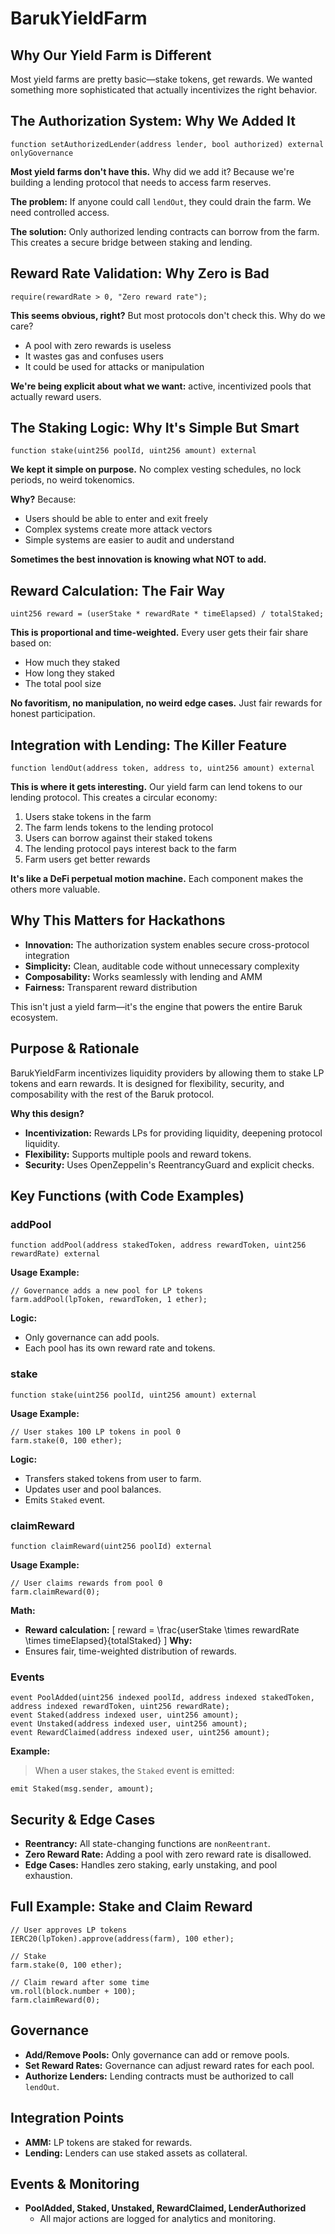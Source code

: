# BarukYieldFarm

## Why Our Yield Farm is Different

Most yield farms are pretty basic—stake tokens, get rewards. We wanted something more sophisticated that actually incentivizes the right behavior.

## The Authorization System: Why We Added It

```solidity
function setAuthorizedLender(address lender, bool authorized) external onlyGovernance
```

**Most yield farms don't have this.** Why did we add it? Because we're building a lending protocol that needs to access farm reserves.

**The problem:** If anyone could call `lendOut`, they could drain the farm. We need controlled access.

**The solution:** Only authorized lending contracts can borrow from the farm. This creates a secure bridge between staking and lending.

## Reward Rate Validation: Why Zero is Bad

```solidity
require(rewardRate > 0, "Zero reward rate");
```

**This seems obvious, right?** But most protocols don't check this. Why do we care?

- A pool with zero rewards is useless
- It wastes gas and confuses users
- It could be used for attacks or manipulation

**We're being explicit about what we want:** active, incentivized pools that actually reward users.

## The Staking Logic: Why It's Simple But Smart

```solidity
function stake(uint256 poolId, uint256 amount) external
```

**We kept it simple on purpose.** No complex vesting schedules, no lock periods, no weird tokenomics.

**Why?** Because:
- Users should be able to enter and exit freely
- Complex systems create more attack vectors
- Simple systems are easier to audit and understand

**Sometimes the best innovation is knowing what NOT to add.**

## Reward Calculation: The Fair Way

```solidity
uint256 reward = (userStake * rewardRate * timeElapsed) / totalStaked;
```

**This is proportional and time-weighted.** Every user gets their fair share based on:
- How much they staked
- How long they staked
- The total pool size

**No favoritism, no manipulation, no weird edge cases.** Just fair rewards for honest participation.

## Integration with Lending: The Killer Feature

```solidity
function lendOut(address token, address to, uint256 amount) external
```

**This is where it gets interesting.** Our yield farm can lend tokens to our lending protocol. This creates a circular economy:

1. Users stake tokens in the farm
2. The farm lends tokens to the lending protocol
3. Users can borrow against their staked tokens
4. The lending protocol pays interest back to the farm
5. Farm users get better rewards

**It's like a DeFi perpetual motion machine.** Each component makes the others more valuable.

## Why This Matters for Hackathons

- **Innovation:** The authorization system enables secure cross-protocol integration
- **Simplicity:** Clean, auditable code without unnecessary complexity
- **Composability:** Works seamlessly with lending and AMM
- **Fairness:** Transparent reward distribution

This isn't just a yield farm—it's the engine that powers the entire Baruk ecosystem.

## Purpose & Rationale
BarukYieldFarm incentivizes liquidity providers by allowing them to stake LP tokens and earn rewards. It is designed for flexibility, security, and composability with the rest of the Baruk protocol.

**Why this design?**
- **Incentivization:** Rewards LPs for providing liquidity, deepening protocol liquidity.
- **Flexibility:** Supports multiple pools and reward tokens.
- **Security:** Uses OpenZeppelin's ReentrancyGuard and explicit checks.

## Key Functions (with Code Examples)

### addPool
```solidity
function addPool(address stakedToken, address rewardToken, uint256 rewardRate) external
```
**Usage Example:**
```solidity
// Governance adds a new pool for LP tokens
farm.addPool(lpToken, rewardToken, 1 ether);
```
**Logic:**
- Only governance can add pools.
- Each pool has its own reward rate and tokens.

### stake
```solidity
function stake(uint256 poolId, uint256 amount) external
```
**Usage Example:**
```solidity
// User stakes 100 LP tokens in pool 0
farm.stake(0, 100 ether);
```
**Logic:**
- Transfers staked tokens from user to farm.
- Updates user and pool balances.
- Emits `Staked` event.

### claimReward
```solidity
function claimReward(uint256 poolId) external
```
**Usage Example:**
```solidity
// User claims rewards from pool 0
farm.claimReward(0);
```
**Math:**
- **Reward calculation:**
  \[
  reward = \frac{userStake \times rewardRate \times timeElapsed}{totalStaked}
  \]
**Why:**
- Ensures fair, time-weighted distribution of rewards.

### Events
```solidity
event PoolAdded(uint256 indexed poolId, address indexed stakedToken, address indexed rewardToken, uint256 rewardRate);
event Staked(address indexed user, uint256 amount);
event Unstaked(address indexed user, uint256 amount);
event RewardClaimed(address indexed user, uint256 amount);
```
**Example:**
> When a user stakes, the `Staked` event is emitted:
```solidity
emit Staked(msg.sender, amount);
```

## Security & Edge Cases
- **Reentrancy:** All state-changing functions are `nonReentrant`.
- **Zero Reward Rate:** Adding a pool with zero reward rate is disallowed.
- **Edge Cases:** Handles zero staking, early unstaking, and pool exhaustion.

## Full Example: Stake and Claim Reward
```solidity
// User approves LP tokens
IERC20(lpToken).approve(address(farm), 100 ether);

// Stake
farm.stake(0, 100 ether);

// Claim reward after some time
vm.roll(block.number + 100);
farm.claimReward(0);
```

## Governance
- **Add/Remove Pools:** Only governance can add or remove pools.
- **Set Reward Rates:** Governance can adjust reward rates for each pool.
- **Authorize Lenders:** Lending contracts must be authorized to call `lendOut`.

## Integration Points
- **AMM:** LP tokens are staked for rewards.
- **Lending:** Lenders can use staked assets as collateral.

## Events & Monitoring
- **PoolAdded, Staked, Unstaked, RewardClaimed, LenderAuthorized**
  - All major actions are logged for analytics and monitoring. 